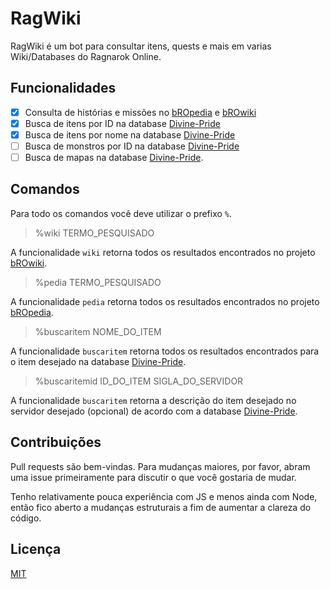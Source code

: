 # RagWiki

RagWiki é um bot para consultar itens, quests e mais em varias Wiki/Databases do Ragnarok Online.


## Funcionalidades
- [x] Consulta de histórias e missões no [bROpedia](https://bropedia.net) e [bROwiki](https://browiki.org/)
- [x] Busca de itens por ID na database [Divine-Pride](https://www.divine-pride.net/database/item)
- [x] Busca de itens por nome na database [Divine-Pride](https://www.divine-pride.net/database/item)
- [ ] Busca de monstros por ID na database [Divine-Pride](https://www.divine-pride.net/database/monster)
- [ ] Busca de mapas na database [Divine-Pride](https://www.divine-pride.net/database/map/).

## Comandos
Para todo os comandos você deve utilizar o prefixo ```%```.

>%wiki TERMO_PESQUISADO

A funcionalidade ```wiki``` retorna todos os resultados encontrados no projeto [bROwiki](https://browiki.org/).

>%pedia TERMO_PESQUISADO

A funcionalidade ```pedia``` retorna todos os resultados encontrados no projeto [bROpedia](https://bropedia.net).

>%buscaritem NOME_DO_ITEM

A funcionalidade ```buscaritem``` retorna todos os resultados encontrados para o item desejado na database [Divine-Pride](https://www.divine-pride.net/database/item).

>%buscaritemid ID_DO_ITEM SIGLA_DO_SERVIDOR

A funcionalidade ```buscaritem``` retorna a descrição do item desejado no servidor desejado (opcional) de acordo com a database [Divine-Pride](https://www.divine-pride.net/database/item).




## Contribuições
Pull requests são bem-vindas. Para mudanças maiores, por favor, abram uma issue primeiramente para discutir o que você gostaria de mudar.

Tenho relativamente pouca experiência com JS e menos ainda com Node, então fico aberto a mudanças estruturais a fim de aumentar a clareza do código.

## Licença
[MIT](https://choosealicense.com/licenses/mit/)